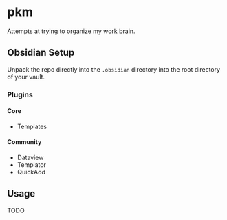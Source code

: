 # pkm
Attempts at trying to organize my work brain.

## Obsidian Setup
Unpack the repo directly into the `.obsidian` directory into the root directory of your vault.

### Plugins

#### Core
- Templates
#### Community
- Dataview
- Templator
- QuickAdd


## Usage
TODO
